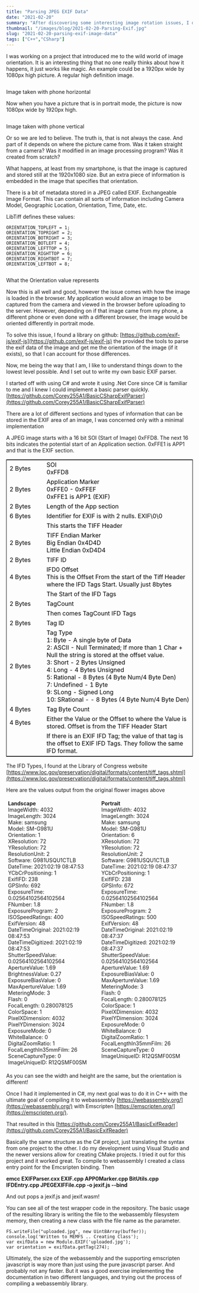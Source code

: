 ```yaml
---
title: "Parsing JPEG EXIF Data"
date: "2021-02-20"
summary: "After discovering some interesting image rotation issues, I decided to dig a little deeper into the EXIF image header information."
thumbnail: "/images/blog/2021-02-20-Parsing-Exif.jpg"
slug: "2021-02-20-parsing-exif-image-data"
tags: ["C++","CSharp"]
---
```

I was working on a project that introduced me to the wild world of image orientation. It is an interesting thing that no one really thinks about how it happens, it just works like magic.
An example could be a 1920px wide by 1080px high picture. A regular high definition image.

<p class="blog-img center md">
    <img src="/images/blog/flower_landscape_scaled.jpg" alt="">
    <div class="center">Image taken with phone horizontal</div>
</p>

Now when you have a picture that is in portrait mode, the picture is now 1080px wide by 1920px high.

<p class="blog-img center md">
    <img src="/images/blog/flower_portrait_scaled.jpg" alt="">
    <div class="center">Image taken with phone vertical</div>
</p>

Or so we are led to believe. The truth is, that is not always the case. And part of it depends on where the picture came from. Was it taken straight from a camera? Was it modified in an image processing program? Was it created from scratch?

What happens, at least from my smartphone, is that the image is captured and stored still at the 1920x1080 size. But an extra piece of information is embedded in the image that specifies that orientation.

There is a bit of metadata stored in a JPEG called EXIF. Exchangeable Image Format. This can contain all sorts of information including Camera Model, Geographic Location, Orientation, Time, Date, etc.

LibTiff defines these values:

    ORIENTATION_TOPLEFT = 1;
    ORIENTATION_TOPRIGHT = 2;
    ORIENTATION_BOTRIGHT = 3;
    ORIENTATION_BOTLEFT = 4;
    ORIENTATION_LEFTTOP = 5;
    ORIENTATION_RIGHTTOP = 6;
    ORIENTATION_RIGHTBOT = 7;
    ORIENTATION_LEFTBOT = 8;
 
<p class="blog-img center lg">
    <img src="/images/blog/flower_exif_orientation.jpg" alt="">
    <div class="center">What the Orientation value represents</div>
</p>

Now this is all well and good, however the issue comes with how the image is loaded in the browser. My application would allow an image to be captured from the camera and viewed in the browser before uploading to the server. However, depending on if that image came from my phone, a different phone or even done with a different browser, the image would be oriented differently in portrait mode.

To solve this issue, I found a library on github: [https://github.com/exif-js/exif-js](https://github.com/exif-js/exif-js) the provided the tools to parse the exif data of the image and get me the orientation of the image (if it exists), so that I can account for those differences.

Now, me being the way that I am, I like to understand things down to the lowest level possible. And I set out to write my own basic EXIF parser.

I started off with using C# and wrote it using .Net Core since C# is familiar to me and I knew I could implement a basic parser quickly. [https://github.com/Corey255A1/BasicCSharpExifParser](https://github.com/Corey255A1/BasicCSharpExifParser)


There are a lot of different sections and types of information that can be stored in the EXIF area of an image, I was concerned only with a minimal implementation

A JPEG image starts with a 16 bit SOI (Start of Image) 0xFFD8.
The next 16 bits indicates the potential start of an Application section. 0xFFE1 is APP1 and that is the EXIF section.

<table style="color:black; width:100%; border:1px solid black;">
<colgroup>
<col style="width:100px">
<col>
</colgroup>
<tr><td>2 Bytes</td><td>SOI<br>
0xFFD8</td></tr>
<tr><td>2 Bytes</td><td>Application Marker<br>
0xFFE0 - 0xFFEF<br>
0xFFE1 is APP1 (EXIF)</td></tr>
<tr><td>2 Bytes</td><td>Length of the App section</td></tr>
<tr><td>6 Bytes</td><td>Identifier for EXIF is with 2 nulls. EXIF\0\0</td></tr>
<tr><td></td><td>This starts the TIFF Header</td></tr>
<tr><td>2 Bytes</td><td>TIFF Endian Marker<br>
Big Endian 0x4D4D<br>
Little Endian 0xD4D4</td></tr>
<tr><td>2 Bytes</td><td>TIFF ID</td></tr>
<tr><td>4 Bytes</td><td>IFD0 Offset<br>
This is the Offset From the start of the Tiff Header where the IFD Tags Start. Usually just 8bytes</td></tr>
<tr><td></td><td>The Start of the IFD Tags</td></tr>
<tr><td>2 Bytes</td><td>TagCount</td></tr>
<tr><td></td><td>Then comes TagCount IFD Tags</td></tr>
<tr><td>2 Bytes</td><td>Tag ID</td></tr>
<tr><td>2 Bytes</td><td>Tag Type<br>
1: Byte - A single byte of Data<br>
2: ASCII - Null Terminated; If more than 1 Char + Null the string is stored at the offset value.<br>
3: Short - 2 Bytes Unsigned<br>
4: Long - 4 Bytes Unsigned<br>
5: Rational - 8 Bytes (4 Byte Num/4 Byte Den)<br>
7: Undefined - 1 Byte<br>
9: SLong - Signed Long<br>
10: SRational - - 8 Bytes (4 Byte Num/4 Byte Den)</td></tr>
<tr><td>4 Bytes</td><td>Tag Byte Count</td></tr>
<tr><td>4 Bytes</td><td>Either the Value or the Offset to where the Value is stored. Offset is from the TIFF Header Start</td></tr>
<tr><td></td><td>If there is an EXIF IFD Tag; the value of that tag is the offset to EXIF IFD Tags. They follow the same IFD format.</td></tr>
</table>


The IFD Types, I found at the Library of Congress website [https://www.loc.gov/preservation/digital/formats/content/tiff_tags.shtml](https://www.loc.gov/preservation/digital/formats/content/tiff_tags.shtml)


Here are the values output from the original flower images above

<div style="display:flex; justify-content:center">
<div style="margin:5px">
<b>Landscape</b><br>
ImageWidth: 4032<br> 
ImageLength: 3024<br>
Make: samsung<br>  
Model: SM-G981U<br> 
Orientation: 1<br>
XResolution: 72<br>
YResolution: 72<br>
ResolutionUnit: 2<br>
Software: G981USQU1CTLB<br>
DateTime: 2021:02:19 08:47:53<br>
YCbCrPositioning: 1<br>
ExifIFD: 238<br>
GPSInfo: 692<br>
ExposureTime: 0.02564102564102564<br>
FNumber: 1.8<br>
ExposureProgram: 2<br>
ISOSpeedRatings: 400<br>
ExifVersion: 48<br>
DateTimeOriginal: 2021:02:19 08:47:53<br>
DateTimeDigitized: 2021:02:19 08:47:53<br>
ShutterSpeedValue: 0.02564102564102564<br>
ApertureValue: 1.69<br>
BrightnessValue: 0.27<br>
ExposureBiasValue: 0<br>
MaxApertureValue: 1.69<br>
MeteringMode: 3<br>
Flash: 0<br>
FocalLength: 0.280078125<br>
ColorSpace: 1<br>
PixelXDimension: 4032<br>
PixelYDimension: 3024<br>
ExposureMode: 0<br>
WhiteBalance: 0<br>
DigitalZoomRatio: 1<br>
FocalLengthIn35mmFilm: 26<br>
SceneCaptureType: 0<br>
ImageUniqueID: R12QSMF00SM
</div>
<div style="margin:5px">
<b>Portrait</b><br>
ImageWidth: 4032<br>
ImageLength: 3024<br>
Make: samsung<br>
Model: SM-G981U<br>
Orientation: 6<br>
XResolution: 72<br>
YResolution: 72<br>
ResolutionUnit: 2<br>
Software: G981USQU1CTLB<br>
DateTime: 2021:02:19 08:47:37<br>
YCbCrPositioning: 1<br>
ExifIFD: 238<br>
GPSInfo: 672<br>
ExposureTime: 0.02564102564102564<br>
FNumber: 1.8<br>
ExposureProgram: 2<br>
ISOSpeedRatings: 500<br>
ExifVersion: 48<br>
DateTimeOriginal: 2021:02:19 08:47:37<br>
DateTimeDigitized: 2021:02:19 08:47:37<br>
ShutterSpeedValue: 0.02564102564102564<br>
ApertureValue: 1.69<br>
ExposureBiasValue: 0<br>
MaxApertureValue: 1.69<br>
MeteringMode: 3<br>
Flash: 0<br>
FocalLength: 0.280078125<br>
ColorSpace: 1<br>
PixelXDimension: 4032<br>
PixelYDimension: 3024<br>  
ExposureMode: 0<br>  
WhiteBalance: 0<br>  
DigitalZoomRatio: 1<br>  
FocalLengthIn35mmFilm: 26<br>  
SceneCaptureType: 0<br>  
ImageUniqueID: R12QSMF00SM
</div>
<div style="clear:both"></div>
</div> 

As you can see the width and height are the same, but the orientation is different!


Once I had it implemented in C#, my next goal was to do it in C++ with the ultimate goal of compiling it to webassembly [https://webassembly.org/](https://webassembly.org/) with Emscripten [https://emscripten.org/](https://emscripten.org/).

That resulted in this [https://github.com/Corey255A1/BasicExifReader](https://github.com/Corey255A1/BasicExifReader)

Basically the same structure as the C# project, just translating the syntax from one project to the other. I do my development using Visual Studio and the newer versions allow for creating CMake projects. I tried it out for this project and it worked great.
To compile to webassembly I created a class entry point for the Emcsripten binding.
Then

**emcc EXIFParser.cxx EXIF.cpp APP0Marker.cpp BitUtils.cpp IFDEntry.cpp JPEGEXIFFile.cpp -o jexif.js --bind**

And out pops a jexif.js and jexif.wasm!

You can see all of the test wrapper code in the repository. The basic usage of the resulting library is writing the file to the webassembly filesystem memory, then creating a new class with the file name as the parameter.

    FS.writeFile("uploaded.jpg", new Uint8Array(buffer));
    console.log('Written to MEMFS .. Creating Class');
    var exifData = new Module.EXIF('uploaded.jpg');
    var orientation = exifData.getTag(274);

Ultimately, the size of the webassembly and the supporting emscripten javascript is way more than just using the pure javascript parser. And probably not any faster. But it was a good exercise implementing the documentation in two different languages, and trying out the process of compiling a webassembly library.




